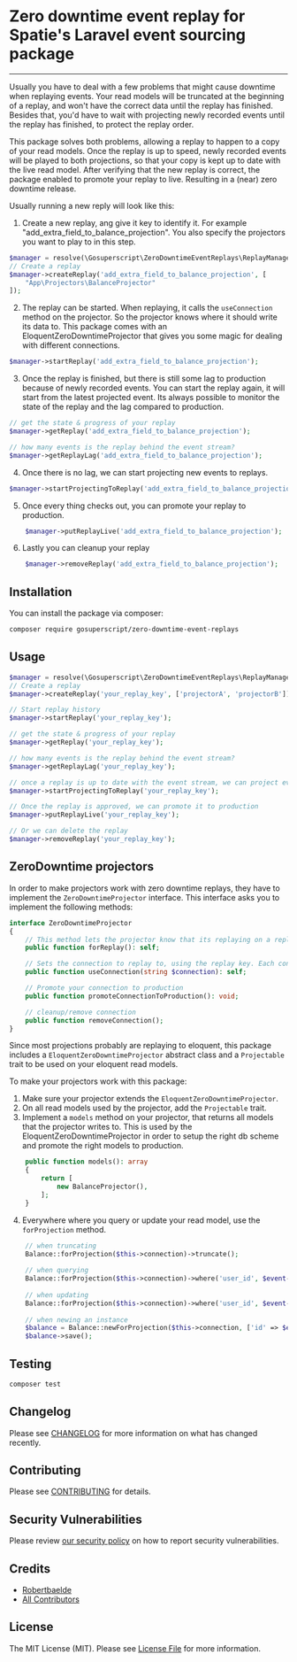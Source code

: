 # Zero downtime event replay for Spatie's Laravel event sourcing package

[comment]: <> ([![Latest Version on Packagist]&#40;https://img.shields.io/packagist/v/gosuperscript/zero-downtime-event-replays.svg?style=flat-square&#41;]&#40;https://packagist.org/packages/gosuperscript/zero-downtime-event-replays&#41;)

[comment]: <> ([![GitHub Tests Action Status]&#40;https://img.shields.io/github/workflow/status/gosuperscript/zero-downtime-event-replays/run-tests?label=tests&#41;]&#40;https://github.com/gosuperscript/zero-downtime-event-replays/actions?query=workflow%3Arun-tests+branch%3Amain&#41;)

[comment]: <> ([![GitHub Code Style Action Status]&#40;https://img.shields.io/github/workflow/status/gosuperscript/zero-downtime-event-replays/Check%20&%20fix%20styling?label=code%20style&#41;]&#40;https://github.com/gosuperscript/zero-downtime-event-replays/actions?query=workflow%3A"Check+%26+fix+styling"+branch%3Amain&#41;)

[comment]: <> ([![Total Downloads]&#40;https://img.shields.io/packagist/dt/gosuperscript/zero-downtime-event-replays.svg?style=flat-square&#41;]&#40;https://packagist.org/packages/gosuperscript/zero-downtime-event-replays&#41;)

---

Usually you have to deal with a few problems that might cause downtime when replaying events. 
Your read models will be truncated at the beginning of a replay, and won't have the correct data until the replay has finished.
Besides that, you'd have to wait with projecting newly recorded events until the replay has finished, to protect the replay order. 

This package solves both problems, allowing a replay to happen to a copy of your read models. 
Once the replay is up to speed, newly recorded events will be played to both projections, so that your copy is kept up to date with the live read model. 
After verifying that the new replay is correct, the package enabled to promote your replay to live. Resulting in a (near) zero downtime release. 

Usually running a new reply will look like this:
1. Create a new replay, ang give it key to identify it. For example "add_extra_field_to_balance_projection". You also specify the projectors you want to play to in this step.

```php
$manager = resolve(\Gosuperscript\ZeroDowntimeEventReplays\ReplayManager::class);
// Create a replay
$manager->createReplay('add_extra_field_to_balance_projection', [
    "App\Projectors\BalanceProjector"
]);
``` 

2. The replay can be started. When replaying, it calls the `useConnection` method on the projector. So the projector knows where it should write its data to.
This package comes with an EloquentZeroDowntimeProjector that gives you some magic for dealing with different connections.
```php
$manager->startReplay('add_extra_field_to_balance_projection');
```

3. Once the replay is finished, but there is still some lag to production because of newly recorded events. 
You can start the replay again, it will start from the latest projected event. Its always possible to monitor the state of the replay and the lag compared to production.
```php
// get the state & progress of your replay 
$manager->getReplay('add_extra_field_to_balance_projection');

// how many events is the replay behind the event stream?
$manager->getReplayLag('add_extra_field_to_balance_projection');
```

4. Once there is no lag, we can start projecting new events to replays.

```php
$manager->startProjectingToReplay('add_extra_field_to_balance_projection');
```

5. Once every thing checks out, you can promote your replay to production.
```php
    $manager->putReplayLive('add_extra_field_to_balance_projection');
```

6. Lastly you can cleanup your replay
```php
    $manager->removeReplay('add_extra_field_to_balance_projection');
```

## Installation

You can install the package via composer:

```bash
composer require gosuperscript/zero-downtime-event-replays
```

[comment]: <> (You can publish and run the migrations with:)

[comment]: <> (```bash)

[comment]: <> (php artisan vendor:publish --provider="Gosuperscript\ZeroDowntimeEventReplays\ZeroDowntimeEventReplaysServiceProvider" --tag="zero-downtime-event-replays-migrations")

[comment]: <> (php artisan migrate)

[comment]: <> (```)

[comment]: <> (You can publish the config file with:)

[comment]: <> (```bash)

[comment]: <> (php artisan vendor:publish --provider="Gosuperscript\ZeroDowntimeEventReplays\ZeroDowntimeEventReplaysServiceProvider" --tag="zero-downtime-event-replays-config")

[comment]: <> (```)

[comment]: <> (This is the contents of the published config file:)

[comment]: <> (```php)

[comment]: <> (return [)

[comment]: <> (];)

[comment]: <> (```)

## Usage

```php
$manager = resolve(\Gosuperscript\ZeroDowntimeEventReplays\ReplayManager::class);
// Create a replay
$manager->createReplay('your_replay_key', ['projectorA', 'projectorB']);

// Start replay history
$manager->startReplay('your_replay_key');

// get the state & progress of your replay 
$manager->getReplay('your_replay_key');

// how many events is the replay behind the event stream?
$manager->getReplayLag('your_replay_key');

// once a replay is up to date with the event stream, we can project events to it when they happen 
$manager->startProjectingToReplay('your_replay_key');

// Once the replay is approved, we can promote it to production
$manager->putReplayLive('your_replay_key');

// Or we can delete the replay
$manager->removeReplay('your_replay_key');

```

## ZeroDowntime projectors
In order to make projectors work with zero downtime replays, they have to implement the `ZeroDowntimeProjector` interface. This interface asks you to implement the following methods: 
```php 
interface ZeroDowntimeProjector
{
    // This method lets the projector know that its replaying on a replay
    public function forReplay(): self;

    // Sets the connection to replay to, using the replay key. Each connection must be treated as a clone of the production schema.
    public function useConnection(string $connection): self;

    // Promote your connection to production
    public function promoteConnectionToProduction(): void;

    // cleanup/remove connection
    public function removeConnection();
}
```

Since most projections probably are replaying to eloquent, this package includes a `EloquentZeroDowntimeProjector` abstract class and a `Projectable` trait to be used on your eloquent read models. 

To make your projectors work with this package: 
1. Make sure your projector extends the `EloquentZeroDowntimeProjector`. 
2. On all read models used by the projector, add the `Projectable` trait. 
3. Implement a `models` method on your projector, that returns all models that the projector writes to. This is used by the EloquentZeroDowntimeProjector in order to setup the right db scheme and promote the right models to production.  
```php 
    public function models(): array
    {
        return [
            new BalanceProjector(),
        ];
    }
```
4. Everywhere where you query or update your read model, use the `forProjection` method. 
```php
    // when truncating
    Balance::forProjection($this->connection)->truncate();
    
    // when querying
    Balance::forProjection($this->connection)->where('user_id', $event->user_id)->first();
    
    // when updating
    Balance::forProjection($this->connection)->where('user_id', $event->user_id)->increment('total', $event->amount);
    
    // when newing an instance
    $balance = Balance::newForProjection($this->connection, ['id' => $event->user_id, 'total' => $event->amount]);
    $balance->save();
```




## Testing

```bash
composer test
```

## Changelog

Please see [CHANGELOG](CHANGELOG.md) for more information on what has changed recently.

## Contributing

Please see [CONTRIBUTING](.github/CONTRIBUTING.md) for details.

## Security Vulnerabilities

Please review [our security policy](../../security/policy) on how to report security vulnerabilities.

## Credits

- [Robertbaelde](https://github.com/robertbaelde)
- [All Contributors](../../contributors)

## License

The MIT License (MIT). Please see [License File](LICENSE.md) for more information.
